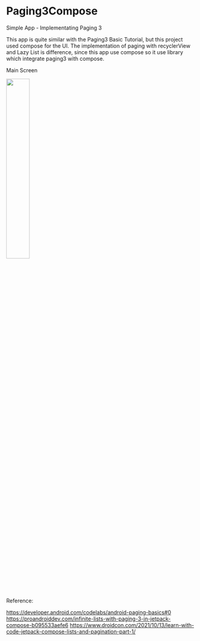 # Paging3Compose

Simple App - Implementating Paging 3

This app is quite similar with the Paging3 Basic Tutorial, but this project used compose for the UI.
The implementation of paging with recyclerView and Lazy List is difference, since this app use compose
so it use library which integrate paging3 with compose.

Main Screen

<img src="https://user-images.githubusercontent.com/69592810/170087082-6bbb9569-ec80-4b9f-8a26-3814c77984e9.png" width="35%" height="35%">

Reference:

https://developer.android.com/codelabs/android-paging-basics#0
https://proandroiddev.com/infinite-lists-with-paging-3-in-jetpack-compose-b095533aefe6
https://www.droidcon.com/2021/10/13/learn-with-code-jetpack-compose-lists-and-pagination-part-1/
